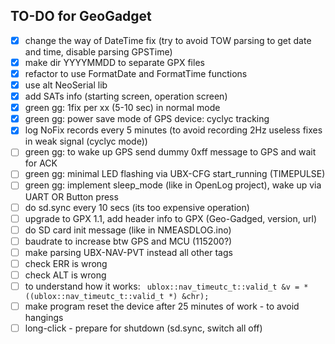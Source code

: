 ## TO-DO for GeoGadget
- [x] change the way of DateTime fix (try to avoid TOW parsing to get date and time, disable parsing GPSTime)
- [x] make dir YYYYMMDD to separate GPX files
- [x] refactor to use FormatDate and FormatTime functions
- [x] use alt NeoSerial lib
- [x] add SATs info (starting screen, operation screen)
- [x] green gg: 1fix per xx (5-10 sec) in normal mode
- [x] green gg: power save mode of GPS device: cyclyc tracking
- [x] log NoFix records every 5 minutes (to avoid recording 2Hz useless fixes in weak signal (cyclyc mode))
- [ ] green gg: to wake up GPS send dummy 0xff message to GPS and wait for ACK
- [ ] green gg: minimal LED flashing via UBX-CFG start_running (TIMEPULSE)
- [ ] green gg: implement sleep_mode (like in OpenLog project), wake up via UART OR Button press
- [ ] do sd.sync every 10 secs (its too expensive operation)
- [ ] upgrade to GPX 1.1, add header info to GPX (Geo-Gadged, version, url)
- [ ] do SD card init message (like in NMEASDLOG.ino)
- [ ] baudrate to increase btw GPS and MCU (115200?)
- [ ] make parsing UBX-NAV-PVT instead all other tags
- [ ] check ERR is wrong
- [ ] check ALT is wrong
- [ ] to understand how it works: ```
ublox::nav_timeutc_t::valid_t &v = *((ublox::nav_timeutc_t::valid_t *) &chr);```
- [ ] make program reset the device after 25 minutes of work - to avoid hangings
- [ ] long-click - prepare for shutdown (sd.sync, switch all off)
